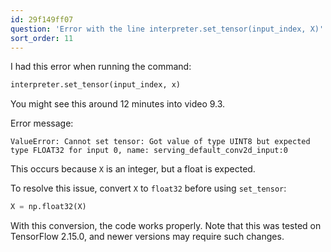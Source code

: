```yaml
---
id: 29f149ff07
question: 'Error with the line interpreter.set_tensor(input_index, X)'
sort_order: 11
---
```


I had this error when running the command:

```python
interpreter.set_tensor(input_index, x)
```

You might see this around 12 minutes into video 9.3.

Error message:

```
ValueError: Cannot set tensor: Got value of type UINT8 but expected type FLOAT32 for input 0, name: serving_default_conv2d_input:0
```

This occurs because `X` is an integer, but a float is expected.

To resolve this issue, convert `X` to `float32` before using `set_tensor`:
 
```python
X = np.float32(X)
```

With this conversion, the code works properly. Note that this was tested on TensorFlow 2.15.0, and newer versions may require such changes.